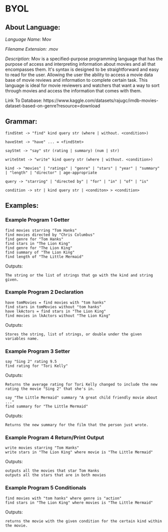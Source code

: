 # BYOL
## About Language: 

<p><em>Language Name:</em> Mov</p>

<p><em>Filename Extension:</em> .mov</p>

<p><em>Description:</em> Mov is a specified-purpose programming language that has the purpose of access and interpreting information about movies and all that encompasses them. It's syntax is designed to be straightforward and easy to read for the user. Allowing the user the ability to access a movie data base of movie reviews and information to complete certain task. This language is ideal for movie reviewers and watchers that want a way to sort through movies and access the information that comes with them.</p>

<p>Link To Database: https://www.kaggle.com/datasets/rajugc/imdb-movies-dataset-based-on-genre?resource=download </p>

## Grammar: 

```
findStmt -> "find" kind query str (where | without. <condition>)

haveStmt -> "have" ... = <findStmt>

sayStmt -> "say" str (rating | summary) (num | str)

writeStmt -> "write" kind query str (where | without. <condition>)

kind -> "movies" | "ratings" | "genre" | "stars" | "year" | "summary" | "length" | "director" | age-appropriate

query -> "starring" | "directed by" | "for" | "in" | "of" | "is"

condition -> str | kind query str | <conditon> > <condition>
```

## Examples: 

### Example Program 1 Getter

```
find movies starring "Tom Hanks"
find movies directed by "Chris Columbus"
find genre for "Tom Hanks"
find stars in "The Lion King"
find genre for "The Lion King"
find summary of "The Lion King"
find length of "The Little Mermaid"
```

<p>Outputs:</p>

```
The string or the list of strings that go with the kind and string given. 
```

### Example Program 2 Declaration

```
have tomMovies = find movies with "tom hanks"
find stars in tomMovies without "tom hanks"
have lkActors = find stars in "The Lion King"
find movies in lkActors without "The Lion King"
```

<p>Outputs:</p>

```
Stores the string, list of strings, or double under the given variables name. 
```

### Example Program 3 Setter

```
say "Sing 2" rating 9.5
find rating for "Tori Kelly"
```

<p>Outputs:</p>

```
Returns the average rating for Tori Kelly changed to include the new rating the movie "Sing 2" that she's in.
```

```
say "The Little Mermaid" summary "A great child friendly movie about ..."
find summary for "The Little Mermaid"
```

<p>Outputs:</p>

```
Returns the new summary for the film that the person just wrote. 
```

### Example Program 4 Return/Print Output

```
write movies starring "Tom Hanks"
write stars in "The Lion King" where movie is "The Little Mermaid"
```

<p>Outputs:</p>

```
outputs all the movies that star Tom Hanks
outputs all the stars that are in both movies
```

### Example Program 5 Conditionals

```
find movies with "tom hanks" where genre is "action"
find stars in "The Lion King" where movies is "The Little Mermaid"
```

<p>Outputs:</p>

```
returns the movie with the given condition for the certain kind within the movie. 
```
